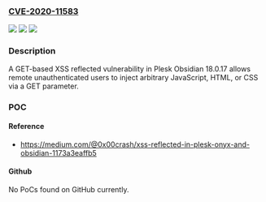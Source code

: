 ### [CVE-2020-11583](https://cve.mitre.org/cgi-bin/cvename.cgi?name=CVE-2020-11583)
![](https://img.shields.io/static/v1?label=Product&message=n%2Fa&color=blue)
![](https://img.shields.io/static/v1?label=Version&message=n%2Fa&color=blue)
![](https://img.shields.io/static/v1?label=Vulnerability&message=n%2Fa&color=brighgreen)

### Description

A GET-based XSS reflected vulnerability in Plesk Obsidian 18.0.17 allows remote unauthenticated users to inject arbitrary JavaScript, HTML, or CSS via a GET parameter.

### POC

#### Reference
- https://medium.com/@0x00crash/xss-reflected-in-plesk-onyx-and-obsidian-1173a3eaffb5

#### Github
No PoCs found on GitHub currently.

